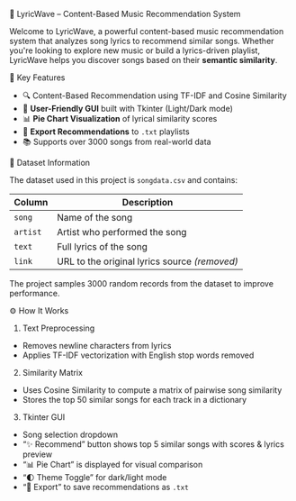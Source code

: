 🎵 LyricWave – Content-Based Music Recommendation System

Welcome to LyricWave, a powerful content-based music recommendation system that analyzes song lyrics to recommend similar songs. Whether you're looking to explore new music or build a lyrics-driven playlist, LyricWave helps you discover songs based on their **semantic similarity**.

 🌟 Key Features

- 🔍 Content-Based Recommendation using TF-IDF and Cosine Similarity
- 🎨 **User-Friendly GUI** built with Tkinter (Light/Dark mode)
- 📊 **Pie Chart Visualization** of lyrical similarity scores
- 📁 **Export Recommendations** to `.txt` playlists
- 📚 Supports over 3000 songs from real-world data

 📁 Dataset Information

The dataset used in this project is `songdata.csv` and contains:

| Column   | Description                        |
|----------|------------------------------------|
| `song`   | Name of the song                   |
| `artist` | Artist who performed the song      |
| `text`   | Full lyrics of the song            |
| `link`   | URL to the original lyrics source *(removed)* |

 The project samples 3000 random records from the dataset to improve performance.

⚙️ How It Works

1. Text Preprocessing
- Removes newline characters from lyrics
- Applies TF-IDF vectorization with English stop words removed

 2. Similarity Matrix
- Uses Cosine Similarity to compute a matrix of pairwise song similarity
- Stores the top 50 similar songs for each track in a dictionary

 3. Tkinter GUI
- Song selection dropdown
- “✨ Recommend” button shows top 5 similar songs with scores & lyrics preview
- “📊 Pie Chart” is displayed for visual comparison
- “🌓 Theme Toggle” for dark/light mode
- “💾 Export” to save recommendations as `.txt`


 





